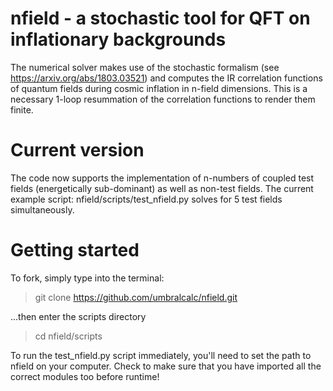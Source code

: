 # nfield - a stochastic tool for QFT on inflationary backgrounds
The numerical solver makes use of the stochastic formalism (see https://arxiv.org/abs/1803.03521) and computes the IR correlation functions of quantum fields during cosmic inflation in n-field dimensions. This is a necessary 1-loop resummation of the correlation functions to render them finite.

# Current version

The code now supports the implementation of n-numbers of coupled test fields (energetically sub-dominant) as well as non-test fields. The current example script: nfield/scripts/test_nfield.py solves for 5 test fields simultaneously. 

# Getting started

To fork, simply type into the terminal:

> git clone https://github.com/umbralcalc/nfield.git 

...then enter the scripts directory

> cd nfield/scripts

To run the test_nfield.py script immediately, you'll need to set the path to nfield on your computer. Check to make sure that you have imported all the correct modules too before runtime!
